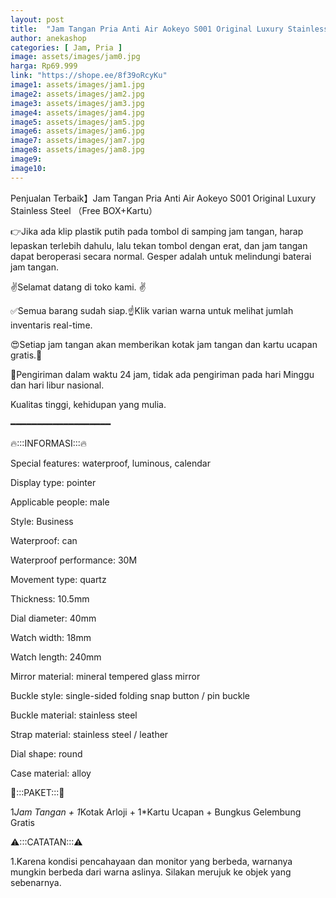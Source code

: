 ```yaml
---
layout: post
title:  "Jam Tangan Pria Anti Air Aokeyo S001 Original Luxury Stainless Steel"
author: anekashop
categories: [ Jam, Pria ]
image: assets/images/jam0.jpg
harga: Rp69.999
link: "https://shope.ee/8f39oRcyKu"
image1: assets/images/jam1.jpg
image2: assets/images/jam2.jpg
image3: assets/images/jam3.jpg
image4: assets/images/jam4.jpg
image5: assets/images/jam5.jpg
image6: assets/images/jam6.jpg
image7: assets/images/jam7.jpg
image8: assets/images/jam8.jpg
image9: 
image10: 
---
```


Penjualan Terbaik】Jam Tangan Pria Anti Air Aokeyo S001 Original Luxury Stainless Steel （Free BOX+Kartu）

👉Jika ada klip plastik putih pada tombol di samping jam tangan, harap lepaskan terlebih dahulu, lalu tekan tombol dengan erat, dan jam tangan dapat beroperasi secara normal. Gesper adalah untuk melindungi baterai jam tangan.

✌Selamat datang di toko kami. ✌

✅Semua barang sudah siap.☝Klik varian warna untuk melihat jumlah inventaris real-time.

😍Setiap jam tangan akan memberikan kotak jam tangan dan kartu ucapan gratis.🎁

🚚Pengiriman dalam waktu 24 jam, tidak ada pengiriman pada hari Minggu dan hari libur nasional.



Kualitas tinggi, kehidupan yang mulia.

━━━━━━━━━━━━━━━━━━━

🔥:::INFORMASI:::🔥

Special features: waterproof, luminous, calendar

Display type: pointer

Applicable people: male

Style: Business

Waterproof: can

Waterproof performance: 30M

Movement type: quartz

Thickness: 10.5mm

Dial diameter: 40mm

Watch width: 18mm

Watch length: 240mm

Mirror material: mineral tempered glass mirror

Buckle style: single-sided folding snap button / pin buckle

Buckle material: stainless steel

Strap material: stainless steel / leather

Dial shape: round

Case material: alloy


🎁:::PAKET:::🎁

1*Jam Tangan + 1*Kotak Arloji + 1*Kartu Ucapan + Bungkus Gelembung Gratis


⚠️:::CATATAN:::⚠️

1.Karena kondisi pencahayaan dan monitor yang berbeda, warnanya mungkin berbeda dari warna aslinya. Silakan merujuk ke objek yang sebenarnya.
